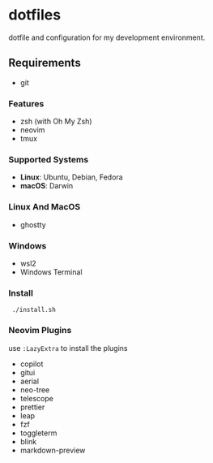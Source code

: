 # dotfiles

dotfile and configuration for my development environment.

## Requirements

- git

### Features

- zsh (with Oh My Zsh)
- neovim
- tmux

### Supported Systems

- **Linux**: Ubuntu, Debian, Fedora
- **macOS**: Darwin

### Linux And MacOS

- ghostty

### Windows

- wsl2
- Windows Terminal

### Install

```
 ./install.sh
```

### Neovim Plugins

use `:LazyExtra` to install the plugins

- copilot
- gitui
- aerial
- neo-tree
- telescope
- prettier
- leap
- fzf
- toggleterm
- blink
- markdown-preview

